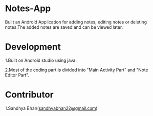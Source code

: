 # Notes-App

Built an Android Application for adding notes, editing notes or deleting notes.The added notes are saved and can be viewed later.

# Development
1.Built on Android studio using java.

2.Most of the coding part is divided into "Main Activity Part" and "Note Editor Part".


# Contributor
1.Sandhya Bhan(sandhyabhan22@gmail.com)



